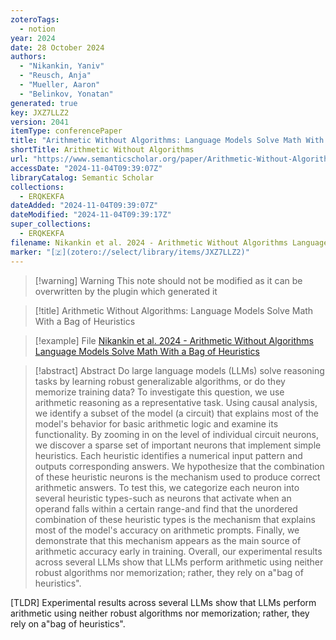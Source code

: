 ```yaml
---
zoteroTags:
  - notion
year: 2024
date: 28 October 2024
authors:
  - "Nikankin, Yaniv"
  - "Reusch, Anja"
  - "Mueller, Aaron"
  - "Belinkov, Yonatan"
generated: true
key: JXZ7LLZ2
version: 2041
itemType: conferencePaper
title: "Arithmetic Without Algorithms: Language Models Solve Math With a Bag of Heuristics"
shortTitle: Arithmetic Without Algorithms
url: "https://www.semanticscholar.org/paper/Arithmetic-Without-Algorithms%3A-Language-Models-Math-Nikankin-Reusch/48e669c2679b9acf7beb8abdb789167d61ceca49"
accessDate: "2024-11-04T09:39:07Z"
libraryCatalog: Semantic Scholar
collections:
  - ERQKEKFA
dateAdded: "2024-11-04T09:39:07Z"
dateModified: "2024-11-04T09:39:17Z"
super_collections:
  - ERQKEKFA
filename: Nikankin et al. 2024 - Arithmetic Without Algorithms Language Models Solve Math With a Bag of Heuristics
marker: "[🇿](zotero://select/library/items/JXZ7LLZ2)"
---
```


>[!warning] Warning
> This note should not be modified as it can be overwritten by the plugin which generated it

> [!title] Arithmetic Without Algorithms: Language Models Solve Math With a Bag of Heuristics

> [!example] File
> [Nikankin et al. 2024 - Arithmetic Without Algorithms Language Models Solve Math With a Bag of Heuristics](Nikankin%20et%20al.%202024%20-%20Arithmetic%20Without%20Algorithms%20Language%20Models%20Solve%20Math%20With%20a%20Bag%20of%20Heuristics.pdf)

> [!abstract] Abstract
> Do large language models (LLMs) solve reasoning tasks by learning robust generalizable algorithms, or do they memorize training data? To investigate this question, we use arithmetic reasoning as a representative task. Using causal analysis, we identify a subset of the model (a circuit) that explains most of the model's behavior for basic arithmetic logic and examine its functionality. By zooming in on the level of individual circuit neurons, we discover a sparse set of important neurons that implement simple heuristics. Each heuristic identifies a numerical input pattern and outputs corresponding answers. We hypothesize that the combination of these heuristic neurons is the mechanism used to produce correct arithmetic answers. To test this, we categorize each neuron into several heuristic types-such as neurons that activate when an operand falls within a certain range-and find that the unordered combination of these heuristic types is the mechanism that explains most of the model's accuracy on arithmetic prompts. Finally, we demonstrate that this mechanism appears as the main source of arithmetic accuracy early in training. Overall, our experimental results across several LLMs show that LLMs perform arithmetic using neither robust algorithms nor memorization; rather, they rely on a"bag of heuristics".

[TLDR] Experimental results across several LLMs show that LLMs perform arithmetic using neither robust algorithms nor memorization; rather, they rely on a"bag of heuristics".

